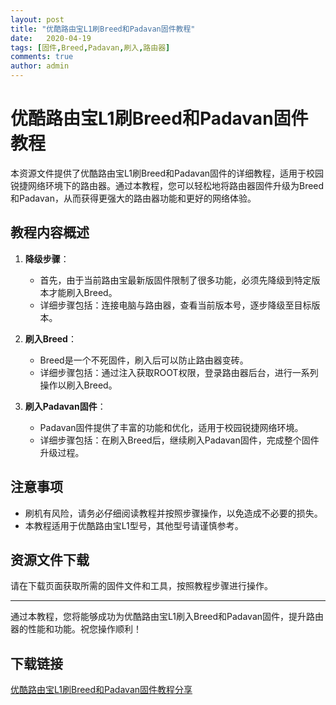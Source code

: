 ```yaml
---
layout: post
title: "优酷路由宝L1刷Breed和Padavan固件教程"
date:   2020-04-19
tags: [固件,Breed,Padavan,刷入,路由器]
comments: true
author: admin
---
```

# 优酷路由宝L1刷Breed和Padavan固件教程

本资源文件提供了优酷路由宝L1刷Breed和Padavan固件的详细教程，适用于校园锐捷网络环境下的路由器。通过本教程，您可以轻松地将路由器固件升级为Breed和Padavan，从而获得更强大的路由器功能和更好的网络体验。

## 教程内容概述

1. **降级步骤**：
   - 首先，由于当前路由宝最新版固件限制了很多功能，必须先降级到特定版本才能刷入Breed。
   - 详细步骤包括：连接电脑与路由器，查看当前版本号，逐步降级至目标版本。

2. **刷入Breed**：
   - Breed是一个不死固件，刷入后可以防止路由器变砖。
   - 详细步骤包括：通过注入获取ROOT权限，登录路由器后台，进行一系列操作以刷入Breed。

3. **刷入Padavan固件**：
   - Padavan固件提供了丰富的功能和优化，适用于校园锐捷网络环境。
   - 详细步骤包括：在刷入Breed后，继续刷入Padavan固件，完成整个固件升级过程。

## 注意事项

- 刷机有风险，请务必仔细阅读教程并按照步骤操作，以免造成不必要的损失。
- 本教程适用于优酷路由宝L1型号，其他型号请谨慎参考。

## 资源文件下载

请在下载页面获取所需的固件文件和工具，按照教程步骤进行操作。

---

通过本教程，您将能够成功为优酷路由宝L1刷入Breed和Padavan固件，提升路由器的性能和功能。祝您操作顺利！

## 下载链接

[优酷路由宝L1刷Breed和Padavan固件教程分享](https://pan.quark.cn/s/953d63586f40)
